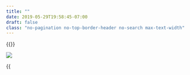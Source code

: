 ```yaml
---
title: ""
date: 2019-05-29T19:58:45-07:00
draft: false
class: "no-pagination no-top-border-header no-search max-text-width"
---
```


{{<title-card>}}

![](/images/sqlcommenter_logo.png)

{{<title>}} is a suite of middlewares/plugins that enable your ORMs to augment SQL statements before execution, with comments containing
information about the code that caused its execution. This helps in easily correlating slow performance with source code and giving insights into backend database performance. In short it provides some observability into the state of your client-side applications and their impact on the database's server-side.

- [Value](#value)
- [Sample](#sample)
- [Interpretation](#interpretation)
- [Getting started](#getting-started)
- [Support](#support)
    - [Languages](#languages)
    - [Frameworks](#frameworks)
    - [Databases](#databases)
- [Source code](#source-code)

### Value
sqlcommenter provides instrumentation/wrappers to augment SQL from frameworks and ORMs. The augmented SQL provides key='value' comments
that help correlate usercode with ORM generated SQL statements and they can be examined in your database server logs. It provides deeper
observability insights into the state of your applications all the way to your database server.

### Sample

This log was extracted from a live web application

```shell
2019-05-28 11:54:50.780 PDT [64128] LOG:  statement: INSERT INTO "polls_question"
("question_text", "pub_date") VALUES
('What is this?', '2019-05-28T18:54:50.767481+00:00'::timestamptz) RETURNING
"polls_question"."id" /*controller='index',db_driver='django.db.backends.postgresql',
framework='django%3A2.2.1',route='%5Epolls/%24',
traceparent='00-5bd66ef5095369c7b0d1f8f4bd33716a-c532cb4098ac3dd2-01',
tracestate='congo%3Dt61rcWkgMzE%2Crojo%3D00f067aa0ba902b7'*/
```

### Interpretation

On examining the SQL statement from above in [Sample](#sample) and examining the comment in `/*...*/`
```sql
/*controller='index',db_driver='django.db.backends.postgresql',
framework='django%3A2.2.1',route='%5Epolls/%24',
traceparent='00-5bd66ef5095369c7b0d1f8f4bd33716a-c532cb4098ac3dd2-01',
tracestate='congo%3Dt61rcWkgMzE%2Crojo%3D00f067aa0ba902b7'*/
```

we can now correlate and pinpoint the fields in the above slow SQL query to our source code in our web application:

Original field|Interpretation
---|----
`controller='index'`|Controller name `^/polls/$`
`db_driver='django.db.backends.postgresql'`|Database driver `django.db.backends.postgresql`
`framework='django%3A2.2.1'`|Framework version of `django 2.2.1`
`route='%5Epolls/%24'`|Route of `^/polls/$`
`traceparent='00-5bd66ef5095369c7b0d1f8f4bd33716a-c532cb4098ac3dd2-01'`|[W3C TraceContext.Traceparent](https://www.w3.org/TR/trace-context/#traceparent-field) of '00-5bd66ef5095369c7b0d1f8f4bd33716a-c532cb4098ac3dd2-01'
`tracestate='congo%3Dt61rcWkgMzE%2Crojo%3D00f067aa0ba902b7'`|[W3C TraceContext.Tracestate](https://www.w3.org/TR/trace-context/#tracestate-field) with entries congo=t61rcWkgMzE,rojo=00f067aa0ba902b7

### Support
We support a variety of languages and frameworks such as:

#### Languages
{{<card-vendor href="/python" src="/images/python-logo.png">}}
{{<card-vendor href="/java" src="/images/java-logo.png">}}
{{<card-vendor href="/node" src="/images/nodejs-logo.png">}}
{{<card-vendor href="/ruby" src="/images/ruby-logo.png">}}

#### Frameworks
{{<card-vendor href="/python/django" src="/images/django-logo.png">}}
{{<card-vendor href="/node/knex" src="/images/knex-logo.png">}}
{{<card-vendor href="/python/psycopg2" src="/images/psycopg2-logo.png">}}
{{<card-vendor href="/node/sequelize" src="/images/sequelize-logo.png">}}
{{<card-vendor href="/python/sqlalchemy" src="/images/sqlalchemy-logo.png">}}
{{<card-vendor href="/java/hibernate" src="/images/hibernate-logo.svg">}}
{{<card-vendor href="/node/express" src="/images/express_js-logo.png">}}
{{<card-vendor href="/java/spring" src="/images/spring-logo.png">}}
{{<card-vendor href="/python/flask" src="/images/flask-logo.png">}}
{{<card-vendor href="/ruby/rails" src="/images/activerecord_marginalia-logo.png">}}

#### Databases

We have tested the instrumentation on the following databases:

{{<card-vendor href="/databases/postgresql" src="/images/postgresql-logo.png">}}
{{<card-vendor href="/databases/mysql" src="/images/mysql-logo.png">}}
{{<card-vendor href="/databases/mariadb" src="/images/mariadb-logo.png">}}
{{<card-vendor href="https://sqlite.org/cli.html" src="/images/sqlite-logo.png">}}
{{<card-vendor href="https://cloud.google.com/sql/" src="/images/cloud-sql-card.png">}}

### Source code
The project is hosted on [Github](https://github.com/open-telemetry/opentelemetry-sqlcommenter/)
